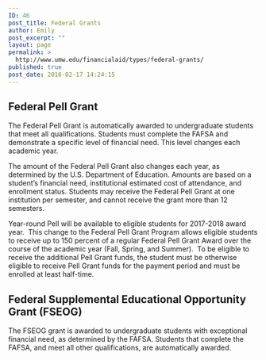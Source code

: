 ```yaml
---
ID: 46
post_title: Federal Grants
author: Emily
post_excerpt: ""
layout: page
permalink: >
  http://www.umw.edu/financialaid/types/federal-grants/
published: true
post_date: 2016-02-17 14:24:15
---
```

<h2>Federal Pell Grant</h2>
The Federal Pell Grant is automatically awarded to undergraduate students that meet all qualifications. Students must complete the FAFSA and demonstrate a specific level of financial need. This level changes each academic year.

The amount of the Federal Pell Grant also changes each year, as determined by the U.S. Department of Education. Amounts are based on a student’s financial need, institutional estimated cost of attendance, and enrollment status. Students may receive the Federal Pell Grant at one institution per semester, and cannot receive the grant more than 12 semesters.

Year-round Pell will be available to eligible students for 2017-2018 award year.  This change to the Federal Pell Grant Program allows eligible students to receive up to 150 percent of a regular Federal Pell Grant Award over the course of the academic year (Fall, Spring, and Summer).  To be eligible to receive the additional Pell Grant funds, the student must be otherwise eligible to receive Pell Grant funds for the payment period and must be enrolled at least half-time.
<h2>Federal Supplemental Educational Opportunity Grant (FSEOG)</h2>
The FSEOG grant is awarded to undergraduate students with exceptional financial need, as determined by the FAFSA. Students that complete the FAFSA, and meet all other qualifications, are automatically awarded.
